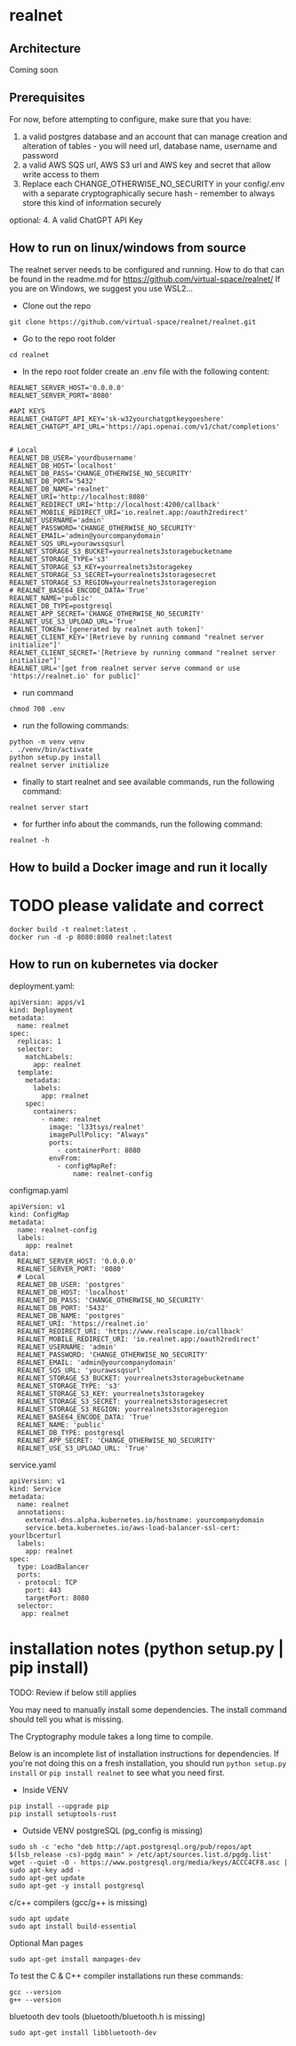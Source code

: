 # realnet

## Architecture
Coming soon

## Prerequisites
For now, before attempting to configure, make sure that you have:
1. a valid postgres database and an account that can manage creation and alteration of tables - you will need url, database name, username and password 
2. a valid AWS SQS url, AWS S3 url and AWS key and secret that allow write access to them
3. Replace each CHANGE_OTHERWISE_NO_SECURITY in your config/.env with a separate cryptographically secure hash - remember to always store this kind of information securely

optional:
4. A valid ChatGPT API Key


## How to run on linux/windows from source

The realnet server needs to be configured and running. How to do that can be found in the readme.md for https://github.com/virtual-space/realnet/
If you are on Windows, we suggest you use WSL2...

- Clone out the repo
```
git clone https://github.com/virtual-space/realnet/realnet.git
```

- Go to the repo root folder 
```
cd realnet
```

- In the repo root folder create an .env file with the following content:
```
REALNET_SERVER_HOST='0.0.0.0'
REALNET_SERVER_PORT='8080'

#API KEYS
REALNET_CHATGPT_API_KEY='sk-w32yourchatgptkeygoeshere'
REALNET_CHATGPT_API_URL='https://api.openai.com/v1/chat/completions'


# Local
REALNET_DB_USER='yourdbusername'
REALNET_DB_HOST='localhost'
REALNET_DB_PASS='CHANGE_OTHERWISE_NO_SECURITY'
REALNET_DB_PORT='5432'
REALNET_DB_NAME='realnet'
REALNET_URI='http://localhost:8080'
REALNET_REDIRECT_URI='http://localhost:4200/callback'
REALNET_MOBILE_REDIRECT_URI='io.realnet.app:/oauth2redirect'
REALNET_USERNAME='admin'
REALNET_PASSWORD='CHANGE_OTHERWISE_NO_SECURITY'
REALNET_EMAIL='admin@yourcompanydomain'
REALNET_SQS_URL=yourawssqsurl
REALNET_STORAGE_S3_BUCKET=yourrealnets3storagebucketname
REALNET_STORAGE_TYPE='s3'
REALNET_STORAGE_S3_KEY=yourrealnets3storagekey
REALNET_STORAGE_S3_SECRET=yourrealnets3storagesecret
REALNET_STORAGE_S3_REGION=yourrealnets3storageregion
# REALNET_BASE64_ENCODE_DATA='True'
REALNET_NAME='public'
REALNET_DB_TYPE=postgresql
REALNET_APP_SECRET='CHANGE_OTHERWISE_NO_SECURITY'
REALNET_USE_S3_UPLOAD_URL='True'
REALNET_TOKEN='[generated by realnet auth token]'
REALNET_CLIENT_KEY='[Retrieve by running command "realnet server initialize"]'
REALNET_CLIENT_SECRET='[Retrieve by running command "realnet server initialize"]'
REALNET_URL='[get from realnet server serve command or use 'https://realnet.io' for public]'
```

- run command
```
chmod 700 .env
```

- run the following commands:
```
python -m venv venv
. ./venv/bin/activate
python setup.py install
realnet server initialize
```


- finally to start realnet and see available commands, run the following command:
```
realnet server start
```

- for further info about the commands, run the following command:
```
realnet -h
```
## How to build a Docker image and run it locally
# TODO please validate and correct
```
docker build -t realnet:latest .
docker run -d -p 8080:8080 realnet:latest
```

## How to run on kubernetes via docker

deployment.yaml:
```
apiVersion: apps/v1
kind: Deployment
metadata:
  name: realnet
spec:
  replicas: 1
  selector:
    matchLabels:
      app: realnet
  template:
    metadata:
      labels:
        app: realnet
    spec:
      containers:
        - name: realnet
          image: 'l33tsys/realnet'
          imagePullPolicy: "Always"
          ports:
            - containerPort: 8080
          envFrom:
            - configMapRef:
                name: realnet-config
```

configmap.yaml
```
apiVersion: v1
kind: ConfigMap
metadata:
  name: realnet-config
  labels:
    app: realnet
data:
  REALNET_SERVER_HOST: '0.0.0.0'
  REALNET_SERVER_PORT: '8080'
  # Local
  REALNET_DB_USER: 'postgres'
  REALNET_DB_HOST: 'localhost'
  REALNET_DB_PASS: 'CHANGE_OTHERWISE_NO_SECURITY'
  REALNET_DB_PORT: '5432'
  REALNET_DB_NAME: 'postgres'
  REALNET_URI: 'https://realnet.io'
  REALNET_REDIRECT_URI: 'https://www.realscape.io/callback'
  REALNET_MOBILE_REDIRECT_URI: 'io.realnet.app:/oauth2redirect'
  REALNET_USERNAME: 'admin'
  REALNET_PASSWORD: 'CHANGE_OTHERWISE_NO_SECURITY'
  REALNET_EMAIL: 'admin@yourcompanydomain'
  REALNET_SQS_URL: 'yourawssqsurl'
  REALNET_STORAGE_S3_BUCKET: yourrealnets3storagebucketname
  REALNET_STORAGE_TYPE: 's3'
  REALNET_STORAGE_S3_KEY: yourrealnets3storagekey
  REALNET_STORAGE_S3_SECRET: yourrealnets3storagesecret
  REALNET_STORAGE_S3_REGION: yourrealnets3storageregion
  REALNET_BASE64_ENCODE_DATA: 'True'
  REALNET_NAME: 'public'
  REALNET_DB_TYPE: postgresql
  REALNET_APP_SECRET: 'CHANGE_OTHERWISE_NO_SECURITY'
  REALNET_USE_S3_UPLOAD_URL: 'True'
```

service.yaml
```
apiVersion: v1
kind: Service
metadata:
  name: realnet
  annotations:
    external-dns.alpha.kubernetes.io/hostname: yourcompanydomain
    service.beta.kubernetes.io/aws-load-balancer-ssl-cert: yourlbcerturl
  labels:
    app: realnet
spec:
  type: LoadBalancer
  ports:
  - protocol: TCP
    port: 443
    targetPort: 8080
  selector:
   app: realnet
```

# installation notes (python setup.py | pip install)

TODO: Review if below still applies

You may need to manually install some dependencies. The install command should tell you what is missing.

The Cryptography module takes a long time to compile.

Below is an incomplete list of installation instructions for dependencies. If you're not doing this on a fresh installation, you should run `python setup.py install` or `pip install realnet` to see what you need first.

- Inside VENV
```
pip install --upgrade pip
pip install setuptools-rust
```
- Outside VENV
postgreSQL (pg_config is missing)
```
sudo sh -c 'echo "deb http://apt.postgresql.org/pub/repos/apt $(lsb_release -cs)-pgdg main" > /etc/apt/sources.list.d/pgdg.list'
wget --quiet -O - https://www.postgresql.org/media/keys/ACCC4CF8.asc | sudo apt-key add -
sudo apt-get update
sudo apt-get -y install postgresql
```
c/c++ compilers (gcc/g++ is missing)
```
sudo apt update
sudo apt install build-essential
```
Optional Man pages
```
sudo apt-get install manpages-dev
```
To test the C & C++ compiler installations run these commands:
```
gcc --version
g++ --version
```
bluetooth dev tools (bluetooth/bluetooth.h is missing)
```
sudo apt-get install libbluetooth-dev
```

